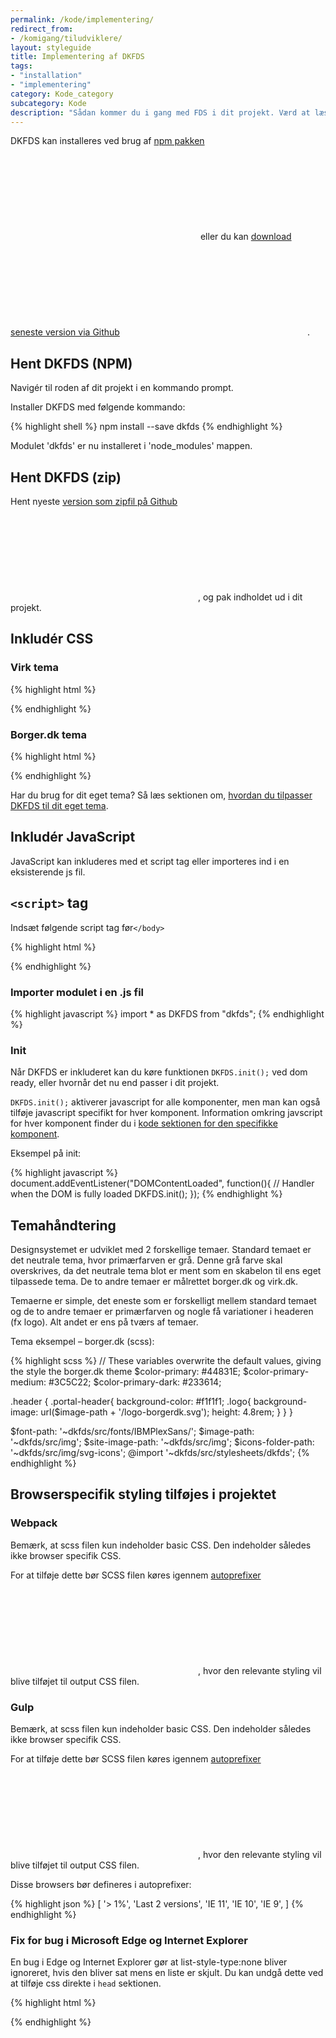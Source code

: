 ```yaml
---
permalink: /kode/implementering/
redirect_from:
- /komigang/tiludviklere/
layout: styleguide
title: Implementering af DKFDS
tags: 
- "installation"
- "implementering"
category: Kode_category
subcategory: Kode
description: "Sådan kommer du i gang med FDS i dit projekt. Værd at læse for alle udviklere."
---
```


DKFDS kan installeres ved brug af <a href="https://www.npmjs.com/package/dkfds" class="icon-link">npm pakken<svg class="icon-svg" focusable="false" aria-hidden="true" tabindex="-1"><use xlink:href="#open-in-new"></use></svg></a> eller du kan <a href="https://github.com/detfaellesdesignsystem/dkfds-components/releases" class="icon-link">download seneste version via Github<svg class="icon-svg" focusable="false" aria-hidden="true"><use xlink:href="#open-in-new"></use></svg></a>.

## Hent DKFDS (NPM)

Navigér til roden af dit projekt i en kommando prompt.

Installer DKFDS med følgende kommando:

{% highlight shell %}
npm install --save dkfds
{% endhighlight %}

Modulet 'dkfds' er nu installeret i 'node_modules' mappen.

## Hent DKFDS (zip)

Hent nyeste <a href="https://github.com/detfaellesdesignsystem/dkfds-components/releases" class="icon-link">version som zipfil på Github<svg class="icon-svg" focusable="false" aria-hidden="true" tabindex="-1"><use xlink:href="#open-in-new"></use></svg></a>, og pak indholdet ud i dit projekt.

## Inkludér  CSS

### Virk tema

{% highlight html %}
<link type="text/css" rel="stylesheet" href="[sti til DKFDS mappen]/dist/css/dkfds-virkdk.css" />
{% endhighlight %}

### Borger.dk tema

{% highlight html %}
<link type="text/css" rel="stylesheet" href="[sti til DKFDS mappen]/dist/css/dkfds-borgerdk.css" />
{% endhighlight %}

Har du brug for dit eget tema? Så læs sektionen om, <a href="#temahaandtering">hvordan du tilpasser DKFDS til dit eget tema</a>.

## Inkludér JavaScript

JavaScript kan inkluderes med et script tag eller importeres ind i en eksisterende js fil.

## `<script>` tag
Indsæt følgende script tag før`</body>`

{% highlight html %}
<script src='[sti til DKFDS mappen]/dist/js/dkfds.js'></script>
{% endhighlight %}

### Importer modulet i en .js fil

{% highlight javascript %}
import * as DKFDS from "dkfds";
{% endhighlight %}

### Init

Når DKFDS er inkluderet kan du køre funktionen `DKFDS.init();` ved dom ready, eller hvornår det nu end passer i dit projekt.

`DKFDS.init();` aktiverer javascript for alle komponenter, men man kan også tilføje javascript specifikt for hver komponent. Information omkring javscript for hver komponent finder du i <a href="/kode/komponenter/">kode sektionen for den specifikke komponent</a>.

<p class="mb-2">Eksempel på init:</p>

{% highlight javascript %}
document.addEventListener("DOMContentLoaded", function(){
  // Handler when the DOM is fully loaded
  DKFDS.init();
});
{% endhighlight %}


## Temahåndtering

Designsystemet er udviklet med 2 forskellige temaer. Standard temaet er det neutrale tema, hvor primærfarven er grå. Denne grå farve skal overskrives, da det neutrale tema blot er ment som en skabelon til ens eget tilpassede tema. De to andre temaer er målrettet borger.dk og virk.dk.

Temaerne er simple, det eneste som er forskelligt mellem standard temaet og de to andre temaer er primærfarven og nogle få variationer i headeren (fx logo). Alt andet er ens på tværs af temaer.

<p class="mb-2">Tema eksempel – borger.dk (scss):</p>

{% highlight scss %}
// These variables overwrite the default values, giving the style the borger.dk theme
$color-primary:               #44831E;
$color-primary-medium:        #3C5C22;
$color-primary-dark:          #233614;

.header {
    .portal-header{
        background-color: #f1f1f1;
        .logo{
            background-image: url($image-path + '/logo-borgerdk.svg');
            height: 4.8rem;
        }
    }
}

$font-path:         '~dkfds/src/fonts/IBMPlexSans/';
$image-path:        '~dkfds/src/img';
$site-image-path:   '~dkfds/src/img';
$icons-folder-path: '~dkfds/src/img/svg-icons';
@import '~dkfds/src/stylesheets/dkfds';
{% endhighlight %}

## Browserspecifik styling tilføjes i projektet
### Webpack

Bemærk, at scss filen kun indeholder basic CSS. Den indeholder således ikke browser specifik CSS.

For at tilføje dette bør SCSS filen køres igennem <a href="https://www.npmjs.com/package/autoprefixer" class="icon-link">autoprefixer<svg class="icon-svg" focusable="false" aria-hidden="true" tabindex="-1"><use xlink:href="#open-in-new"></use></svg></a>, hvor den relevante styling vil blive tilføjet til output CSS filen. 

### Gulp

Bemærk, at scss filen kun indeholder basic CSS. Den indeholder således ikke browser specifik CSS.

For at tilføje dette bør SCSS filen køres igennem <a href="https://www.npmjs.com/package/gulp-autoprefixer" class="icon-link">autoprefixer<svg class="icon-svg" focusable="false" aria-hidden="true" tabindex="-1"><use xlink:href="#open-in-new"></use></svg></a>, hvor den relevante styling vil blive tilføjet til output CSS filen.

Disse browsers bør defineres i autoprefixer:

{% highlight json %}
[
  '> 1%',
  'Last 2 versions',
  'IE 11',
  'IE 10',
  'IE 9',
]
{% endhighlight %} 

### Fix for bug i Microsoft Edge og Internet Explorer

En bug i Edge og Internet Explorer gør at list-style-type:none bliver ignoreret, hvis den bliver sat mens en liste er skjult. Du kan undgå dette ved at tilføje css direkte i `head` sektionen.

{% highlight html %}
  <style>
    /* Fixes Edge bug, where list-style-type:none is ignored if it's set after li has been hidden. */   
    ul {
      list-style-type: none;
    }
  </style>
{% endhighlight %}
